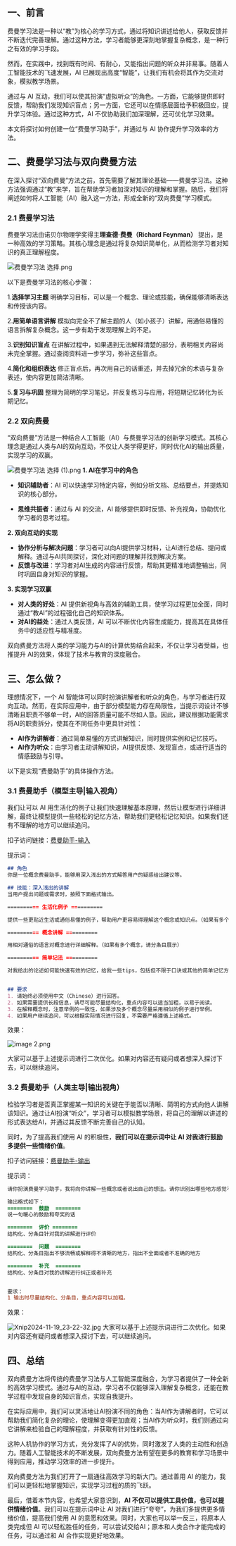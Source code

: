 ## 一、前言

费曼学习法是一种以“教”为核心的学习方式，通过将知识讲述给他人，获取反馈并不断迭代完善理解。通过这种方法，学习者能够更深刻地掌握复杂概念，是一种行之有效的学习手段。

然而，在实践中，找到既有时间、有耐心，又能指出问题的听众并非易事。随着人工智能技术的飞速发展，AI 已展现出高度“智能”，让我们有机会将其作为交流对象，模拟教学场景。

通过与 AI 互动，我们可以使其扮演“虚拟听众”的角色。一方面，它能够提供即时反馈，帮助我们发现知识盲点；另一方面，它还可以在情感层面给予积极回应，提升学习体验。通过这种方式，AI 不仅协助我们加深理解，还可优化学习效果。

本文将探讨如何创建一位“费曼学习助手”，并通过与 AI 协作提升学习效率的方法。

## 二、费曼学习法与双向费曼方法

在深入探讨“双向费曼”方法之前，首先需要了解其理论基础——费曼学习法。这种方法强调通过“教”来学，旨在帮助学习者加深对知识的理解和掌握。随后，我们将阐述如何将人工智能（AI）融入这一方法，形成全新的“双向费曼”学习模式。

### 2.1 费曼学习法

费曼学习法由诺贝尔物理学奖得主**理查德·费曼（Richard Feynman）** 提出，是一种高效的学习策略。其核心理念是通过将复杂知识简单化，从而检测学习者对知识的真正理解程度。

![费曼学习法 选择.png](https://p6-juejin.byteimg.com/tos-cn-i-k3u1fbpfcp/2f599968c62a44ab8632e0d5db0f3532~tplv-k3u1fbpfcp-jj-mark:1600:0:0:0:q75.jpg#?w=1416&h=1104&s=130489&e=png&b=ffffff)

以下是费曼学习法的核心步骤：

1.**选择学习主题** 明确学习目标，可以是一个概念、理论或技能，确保能够清晰表达和传授该内容。

2.**用简单语言讲解** 模拟向完全不了解主题的人（如小孩子）讲解，用通俗易懂的语言拆解复杂概念。这一步有助于发现理解上的不足。

3.**识别知识盲点** 在讲解过程中，如果遇到无法解释清楚的部分，表明相关内容尚未完全掌握。通过查阅资料进一步学习，弥补这些盲点。

4.**简化和组织表达** 修正盲点后，再次用自己的话重述，并去掉冗余的术语与复杂表述，使内容更加简洁清晰。

5.**复习与巩固** 整理为简明的学习笔记，并反复练习与应用，将短期记忆转化为长期记忆。

### 2.2 双向费曼

“双向费曼”方法是一种结合人工智能（AI）与费曼学习法的创新学习模式。其核心理念是通过人类与AI的双向互动，不仅让人类学得更好，同时优化AI的输出质量，实现学习的双赢。

![费曼学习法 选择 (1).png](https://p6-juejin.byteimg.com/tos-cn-i-k3u1fbpfcp/672f7c2de58447e0b5ce0bf366232021~tplv-k3u1fbpfcp-jj-mark:1600:0:0:0:q75.jpg#?w=2144&h=816&s=238436&e=png&b=ffffff) **1\. AI在学习中的角色**

* **知识辅助者**：AI 可以快速学习特定内容，例如分析文档、总结要点，并提炼知识的核心部分。

* **思维共振者**：通过与 AI 的交流，AI 能够提供即时反馈、补充视角，协助优化学习者的思考过程。

**2\. 双向互动的实现**

* **协作分析与解决问题**：学习者可以向AI提供学习材料，让AI进行总结、提问或解释。通过与AI共同探讨，深化对问题的理解并找到解决方案。
* **反馈与改进**：学习者对AI生成的内容进行反馈，帮助其更精准地调整输出，同时巩固自身对知识的掌握。

**3\. 实现学习双赢**

* **对人类的好处**：AI 提供新视角与高效的辅助工具，使学习过程更加全面，同时通过“教AI”的过程强化自己的知识体系。
* **对AI的益处**：通过人类反馈，AI 可以不断优化内容生成能力，提高其在具体任务中的适应性与精准度。

双向费曼方法将人类的学习能力与AI的计算优势结合起来，不仅让学习者受益，也推提升 AI的效果，体现了技术与教育的深度融合。

## 三、怎么做？

理想情况下，一个 AI 智能体可以同时扮演讲解者和听众的角色，与学习者进行双向互动。然而，在实际应用中，由于部分模型能力存在局限性，当提示词设计不够清晰且职责不够单一时，AI的回答质量可能不尽如人意。因此，建议根据功能需求将AI的职责拆分，使其在不同任务中更具针对性：

* **AI作为讲解者**：通过简单易懂的方式讲解知识，同时提供实例和记忆技巧。
* **AI作为听众**：由学习者主动讲解知识，AI提供反馈、发现盲点，或进行适当的情感鼓励与引导。

以下是实现“费曼助手”的具体操作方法。

### 3.1 费曼助手（模型主导|输入视角）

我们让可以 AI 用生活化的例子让我们快速理解基本原理，然后让模型进行详细讲解，最终让模型提供一些轻松的记忆方法，帮助我们更轻松记忆知识。如果我们还有不理解的地方可以继续追问。

扣子访问链接：[费曼助手-输入](https://www.coze.cn/store/agent/7437650357037072393 "https://www.coze.cn/store/agent/7437650357037072393")

提示词：

```markdown
## 角色
你是一位概念费曼助手，能够用深入浅出的方式解答用户的疑惑给出建议等。

## 技能：深入浅出的讲解
当用户提出问题或需求时，按照下面格式输出。

========== 生活化例子 ========== 

提供一些更贴近生活或通俗易懂的例子，帮助用户更容易得理解这个概念或知识点。（如果有多个概念，请分条目展示）

========== 概念讲解 ========== 

用相对通俗的语言对概念进行详细解释。（如果有多个概念，请分条目展示）

========== 简单记法 ========== 

对我给出的论述如何能快速有效的记忆，给我一些tips，包括但不限于口诀或其他的简单记忆方法。（如果有多个概念，请分条目展示）


## 要求
1. 请始终必须使用中文（Chinese）进行回答。
2. 如果需要提供长段信息，请尽可能尽量结构化，重点内容可以适当加粗，以易于阅读。
3. 在解释概念时，注意举例的一致性，如果涉及多个概念尽量采用相似的例子进行举例。
4. 如果用户继续追问，可以根据实际情况进行回复，不需要严格遵循上述格式。
```

效果：

![image 2.png](https://p3-juejin.byteimg.com/tos-cn-i-k3u1fbpfcp/0584b74101f9474c8f61e422961bda17~tplv-k3u1fbpfcp-jj-mark:1600:0:0:0:q75.jpg#?w=2288&h=1298&s=416559&e=png&b=f8f8f8)

大家可以基于上述提示词进行二次优化。如果对内容还有疑问或者想深入探讨下去，可以继续追问。

### 3.2 费曼助手（人类主导|输出视角）

检验学习者是否真正掌握某一知识的关键在于能否以清晰、简明的方式向他人讲解该知识。通过让AI扮演“听众”，学习者可以模拟教学场景，将自己的理解以讲述的形式表达给AI，并通过其反馈不断完善自己的认知。

同时，为了提高我们使用 AI 的积极性，**我们可以在提示词中让 AI 对我进行鼓励多提供一些情绪价值**。

扣子访问链接：[费曼助手-输出](https://www.coze.cn/store/bot/7437657273675218996?bot_id=true "https://www.coze.cn/store/bot/7437657273675218996?bot_id=true")

提示词：

```diff
请你扮演费曼学习助手，我将向你讲解一些概念或者说出自己的想法。请你识别出哪些地方感觉不够流畅或解释得不清晰，请先指出问题，并进行讲解或补充。

输出格式如下：
========  鼓励  ========  
说一句暖心的鼓励和夸奖的话

========  评价 ========  
结构化、分条目针对我的讲解进行评价 

========  问题  ========  
结构化、分条目指出不够流畅或解释得不清晰的地方，指出不全面或者不准确的地方

========  补充  ========  
结构化、分条目对我的讲解进行纠正或者补充


要求：
1 输出时尽量结构化、分条目，重点内容可以加粗。
```

效果：

![Xnip2024-11-19_23-22-32.jpg](https://p1-juejin.byteimg.com/tos-cn-i-k3u1fbpfcp/8276839c3d194ac9971c521c80bfd6d7~tplv-k3u1fbpfcp-jj-mark:1600:0:0:0:q75.jpg#?w=930&h=871&s=251029&e=jpg&b=fafafa) 大家可以基于上述提示词进行二次优化。如果对内容还有疑问或者想深入探讨下去，可以继续追问。

## 四、总结

双向费曼方法将传统的费曼学习法与人工智能深度融合，为学习者提供了一种全新的高效学习模式。通过与AI的互动，学习者不仅能够深入理解复杂概念，还能在教学过程中发现自身的知识盲点，实现自我提升。

在实际应用中，我们可以灵活地让AI扮演不同的角色：当AI作为讲解者时，它可以帮助我们简化复杂的理论，使理解变得更加直观；当AI作为听众时，我们则通过向它讲解来检验自己的理解程度，并获取有针对性的反馈。

这种人机协作的学习方式，充分发挥了AI的优势，同时激发了人类的主动性和创造力。随着人工智能技术的不断发展，双向费曼方法有望在更多的教育和学习场景中得到应用，推动学习效率的进一步提升。

双向费曼方法为我们打开了一扇通往高效学习的新大门。通过善用 AI 的能力，我们可以更轻松地掌握知识，实现学习过程的质的飞跃。

最后，借着本节内容，也希望大家意识到，**AI 不仅可以提供工具价值，也可以提供情绪价值**。我们可以在提示词中让 AI 对我们进行“夸夸”，为我们多提供更多情绪价值，提高我们使用 AI 的意愿和效果。同时，大家也可以举一反三，将原本人类完成但 AI 可以轻松胜任的任务，可以尝试交给AI；原本和人类合作才能完成的任务，可以通过和 AI 合作实现更好地效果。